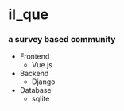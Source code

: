# il_que
### a survey based community
- Frontend
    - Vue.js
- Backend
    - Django
- Database
    - sqlite
